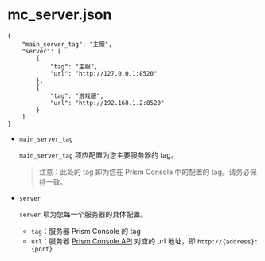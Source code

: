 # mc_server.json

    {
        "main_server_tag": "主服",
        "server": [
            {
                "tag": "主服",
                "url": "http://127.0.0.1:8520"
            },
            {
                "tag": "游戏服",
                "url": "http://192.168.1.2:8520"
            }
        ]
    }

+ `main_server_tag`

    `main_server_tag` 项应配置为您主要服务器的 tag。

    > 注意：此处的 tag 即为您在 Prism Console 中的配置的 tag。请务必保持一致。

+ `server`

    `server` 项为您每一个服务器的具体配置。

    + `tag`：服务器 Prism Console 的 tag
    + `url`：服务器 [Prism Console API](install?id=安装-prism-console) 对应的 url 地址，即 `http://{address}:{port}`